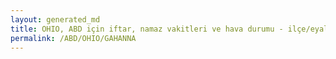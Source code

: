 ```yaml
---
layout: generated_md
title: OHIO, ABD için iftar, namaz vakitleri ve hava durumu - ilçe/eyalet seç
permalink: /ABD/OHIO/GAHANNA
---
```


<script type="text/javascript">
  var country = ABD;
  var city = OHIO;
  var state = GAHANNA;
  var lat = 72;
  var lon = 21;
</script>
